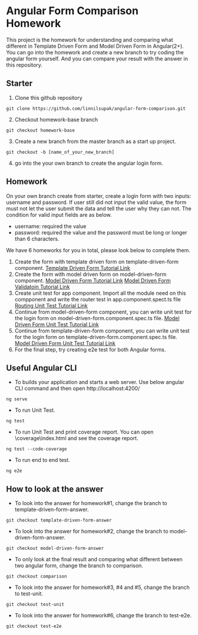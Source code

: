 # Angular Form Comparison Homework

This project is the homework for understanding and comparing what different in Template Driven Form and Model Driven Form in Angular(2+).
You can go into the homework and create a new branch to try coding the angular form yourself. And you can compare your result with the answer in this repository.

## Starter
1. Clone this github repository
```shell
git clone https://github.com/linnilsupak/angular-form-comparison.git
```
2. Checkout homework-base branch
```shell
git checkout homework-base
```
3. Create a new branch from the master branch as a start up project.
```shell
git checkout -b [name_of_your_new_branch]
```
4. go into the your own branch to create the angular login form.

## Homework
On your own branch create from starter, create a login form with two inputs: username and password. If user still did not input the valid value, the form must not let the user submit the data and tell the user why they can not. The condition for valid input fields are as below.
+ username: required the value
+ password: required the value and the password must be long or longer than 6 characters.

We have 6 homeworks for you in total, please look below to complete them.
1. Create the form with template driven form on template-driven-form component.
<a href='https://codecraft.tv/courses/angular/forms/template-driven/'>Template Driven Form Tutorial Link</a>
2. Create the form with model driven form on model-driven-form component.
<a href='https://codecraft.tv/courses/angular/forms/model-driven/'>Model Driven Form Tutorial Link</a>
<a href='https://codecraft.tv/courses/angular/forms/model-driven-validation/'>Model Driven Form Validatoin Tutorial Link</a>
3. Create unit test for app component. Import all the module need on this compponent and write the router test in app.component.spect.ts file
<a href='https://codecraft.tv/courses/angular/unit-testing/routing/'>Routing Unit Test Tutorial Link</a>
4. Continue from model-driven-form component, you can write unit test for the login form on model-driven-form.component.spec.ts file.
<a href='https://codecraft.tv/courses/angular/unit-testing/model-driven-forms/'>Model Driven Form Unit Test Tutorial Link</a>
5. Continue from template-driven-form component, you can write unit test for the login form on template-driven-form.component.spec.ts file.
<a href='https://codecraft.tv/courses/angular/unit-testing/components/'>Model Driven Form Unit Test Tutorial Link</a>
6. For the final step, try creating e2e test for both Angular forms.


## Useful Angular CLI 
+ To builds your application and starts a web server. Use below angular CLI command and then open http://localhost:4200/
```shell
ng serve
```
+ To run Unit Test.
```shell
ng test
```
+ To run Unit Test and print coverage report. You can open \coverage\index.html and see the coverage report.
```shell
ng test --code-coverage
```
+ To run end to end test.
```shell
ng e2e
```

## How to look at the answer
+ To look into the answer for homework#1, change the branch to template-driven-form-answer. 
```shell
git checkout template-driven-form-answer
```
+ To look into the answer for homework#2, change the branch to model-driven-form-answer.
```shell
git checkout model-driven-form-answer
```
+ To only look at the final result and comparing what different between two angular form, change the branch to comparison.
```shell
git checkout comparison
```
+ To look into the answer for homework#3, #4 and #5, change the branch to test-unit.
```shell
git checkout test-unit
```
+ To look into the answer for homework#6, change the branch to test-e2e.
```shell
git checkout test-e2e
```

